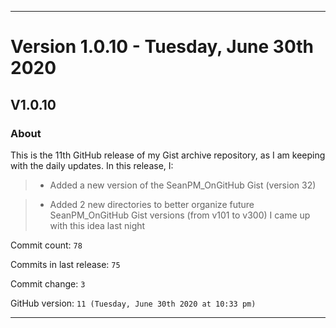 
***

# Version 1.0.10 - Tuesday, June 30th 2020

## V1.0.10

### About

This is the 11th GitHub release of my Gist archive repository, as I am keeping with the daily updates. In this release, I:

> * Added a new version of the SeanPM_OnGitHub Gist (version 32)

> * Added 2 new directories to better organize future SeanPM_OnGitHub Gist versions (from v101 to v300) I came up with this idea last night

Commit count: `78`

Commits in last release: `75`

Commit change: `3`

GitHub version: `11 (Tuesday, June 30th 2020 at 10:33 pm)`

***
